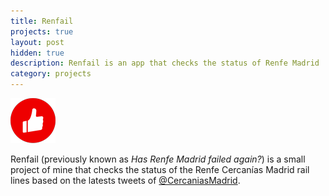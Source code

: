 ```yaml
---
title: Renfail
projects: true
layout: post
hidden: true
description: Renfail is an app that checks the status of Renfe Madrid
category: projects
---
```


<p class="text-center"><a href="https://www.renfail.es" target="_blank"><img src="/assets/images/projects/renfail.png" alt="Renfail"></a></p>

Renfail (previously known as *Has Renfe Madrid failed again?*) is a small project of mine that checks the status of the Renfe Cercanías Madrid rail lines based on the latests tweets of [@CercaniasMadrid](https://twitter.com/cercaniasmadrid).